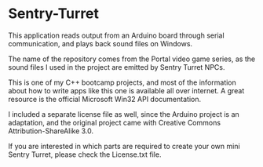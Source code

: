 # Sentry-Turret
This application reads output from an Arduino board through serial communication, and plays back sound files on Windows. 

The name of the repository comes from the Portal video game series, as the sound files I used in the project are emitted by Sentry Turret NPCs. 

This is one of my C++ bootcamp projects, and most of the information about how to write apps like this one is available all over internet. A great resource is the official Microsoft Win32 API documentation. 

I included a separate license file as well, since the Arduino project is an adaptation, and the original project came with Creative Commons Attribution-ShareAlike 3.0.

If you are interested in which parts are required to create your own mini Sentry Turret, please check the License.txt file.
